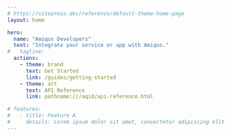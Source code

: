 ```yaml
---
# https://vitepress.dev/reference/default-theme-home-page
layout: home

hero:
  name: "Amiqus Developers"
  text: "Integrate your service or app with Amiqus."
#   tagline:
  actions:
    - theme: brand
      text: Get Started
      link: /guides/getting-started
    - theme: alt
      text: API Reference
      link: pathname:///aqid/api-reference.html

# features:
#   - title: Feature A
#     details: Lorem ipsum dolor sit amet, consectetur adipiscing elit
---
```

